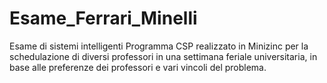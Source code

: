 # Esame_Ferrari_Minelli
Esame di sistemi intelligenti
Programma CSP realizzato in Minizinc per la schedulazione di diversi professori in una settimana 
feriale universitaria, in base alle preferenze dei professori e vari vincoli del problema.
